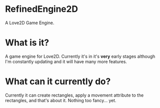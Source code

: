# RefinedEngine2D
A Love2D Game Engine.

# What is it?
A game engine for Love2D. Currently it's in it's **very** early stages although I'm constantly updating and it will have many more features.

# What can it currently do?
Currently it can create rectangles, apply a movement attribute to the rectangles, and that's about it. Nothing too fancy... yet.
